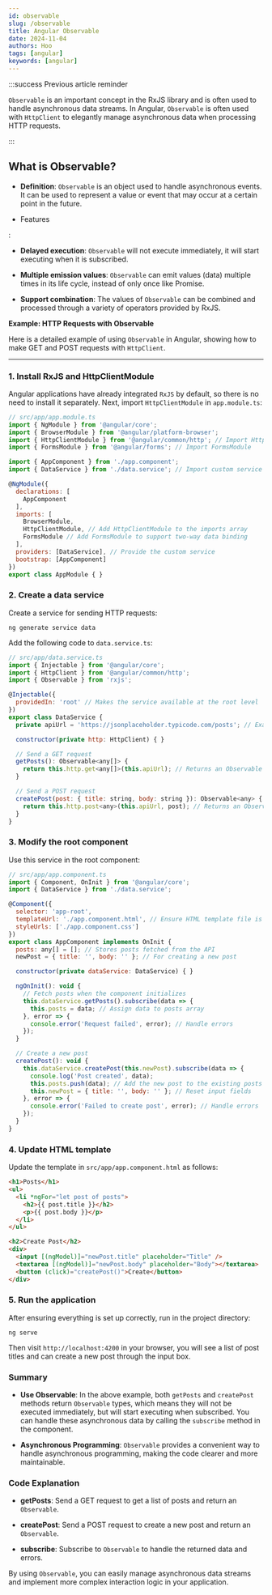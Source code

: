 ```yaml
---
id: observable
slug: /observable
title: Angular Observable
date: 2024-11-04
authors: Hoo
tags: [angular]
keywords: [angular]
---
```




:::success Previous article reminder

`Observable` is an important concept in the RxJS library and is often used to handle asynchronous data streams. In Angular, `Observable` is often used with `HttpClient` to elegantly manage asynchronous data when processing HTTP requests.

:::

## What is Observable?

- **Definition**: `Observable` is an object used to handle asynchronous events. It can be used to represent a value or event that may occur at a certain point in the future.

- Features

:

- **Delayed execution**: `Observable` will not execute immediately, it will start executing when it is subscribed.

- **Multiple emission values**: `Observable` can emit values ​​(data) multiple times in its life cycle, instead of only once like Promise.

- **Support combination**: The values ​​of `Observable` can be combined and processed through a variety of operators provided by RxJS.

**Example: HTTP Requests with Observable**

Here is a detailed example of using `Observable` in Angular, showing how to make GET and POST requests with `HttpClient`.

------

### 1. Install RxJS and HttpClientModule

Angular applications have already integrated `RxJS` by default, so there is no need to install it separately. Next, import `HttpClientModule` in `app.module.ts`:

```js
// src/app/app.module.ts
import { NgModule } from '@angular/core';
import { BrowserModule } from '@angular/platform-browser';
import { HttpClientModule } from '@angular/common/http'; // Import HttpClientModule
import { FormsModule } from '@angular/forms'; // Import FormsModule

import { AppComponent } from './app.component';
import { DataService } from './data.service'; // Import custom service

@NgModule({
  declarations: [
    AppComponent
  ],
  imports: [
    BrowserModule,
    HttpClientModule, // Add HttpClientModule to the imports array
    FormsModule // Add FormsModule to support two-way data binding
  ],
  providers: [DataService], // Provide the custom service
  bootstrap: [AppComponent]
})
export class AppModule { }

```

### 2. Create a data service

Create a service for sending HTTP requests:

```
ng generate service data
```

Add the following code to `data.service.ts`:

```js
// src/app/data.service.ts
import { Injectable } from '@angular/core';
import { HttpClient } from '@angular/common/http';
import { Observable } from 'rxjs';

@Injectable({
  providedIn: 'root' // Makes the service available at the root level
})
export class DataService {
  private apiUrl = 'https://jsonplaceholder.typicode.com/posts'; // Example API URL

  constructor(private http: HttpClient) { }

  // Send a GET request
  getPosts(): Observable<any[]> {
    return this.http.get<any[]>(this.apiUrl); // Returns an Observable
  }

  // Send a POST request
  createPost(post: { title: string, body: string }): Observable<any> {
    return this.http.post<any>(this.apiUrl, post); // Returns an Observable
  }
}
```

### 3. Modify the root component

Use this service in the root component:

```js
// src/app/app.component.ts
import { Component, OnInit } from '@angular/core';
import { DataService } from './data.service';

@Component({
  selector: 'app-root',
  templateUrl: './app.component.html', // Ensure HTML template file is used
  styleUrls: ['./app.component.css']
})
export class AppComponent implements OnInit {
  posts: any[] = []; // Stores posts fetched from the API
  newPost = { title: '', body: '' }; // For creating a new post

  constructor(private dataService: DataService) { }

  ngOnInit(): void {
    // Fetch posts when the component initializes
    this.dataService.getPosts().subscribe(data => {
      this.posts = data; // Assign data to posts array
    }, error => {
      console.error('Request failed', error); // Handle errors
    });
  }

  // Create a new post
  createPost(): void {
    this.dataService.createPost(this.newPost).subscribe(data => {
      console.log('Post created', data);
      this.posts.push(data); // Add the new post to the existing posts list
      this.newPost = { title: '', body: '' }; // Reset input fields
    }, error => {
      console.error('Failed to create post', error); // Handle errors
    });
  }
}
```

### 4. Update HTML template

Update the template in `src/app/app.component.html` as follows:

```html
<h1>Posts</h1>
<ul>
  <li *ngFor="let post of posts">
    <h2>{{ post.title }}</h2>
    <p>{{ post.body }}</p>
  </li>
</ul>

<h2>Create Post</h2>
<div>
  <input [(ngModel)]="newPost.title" placeholder="Title" />
  <textarea [(ngModel)]="newPost.body" placeholder="Body"></textarea>
  <button (click)="createPost()">Create</button>
</div>
```

### 5. Run the application

After ensuring everything is set up correctly, run in the project directory:

```
ng serve
```

Then visit `http://localhost:4200` in your browser, you will see a list of post titles and can create a new post through the input box.

### Summary

- **Use Observable**: In the above example, both `getPosts` and `createPost` methods return `Observable` types, which means they will not be executed immediately, but will start executing when subscribed. You can handle these asynchronous data by calling the `subscribe` method in the component.

- **Asynchronous Programming**: `Observable` provides a convenient way to handle asynchronous programming, making the code clearer and more maintainable.

### Code Explanation

- **getPosts**: Send a GET request to get a list of posts and return an `Observable`.

- **createPost**: Send a POST request to create a new post and return an `Observable`.

- **subscribe**: Subscribe to `Observable` to handle the returned data and errors.

By using `Observable`, you can easily manage asynchronous data streams and implement more complex interaction logic in your application.
